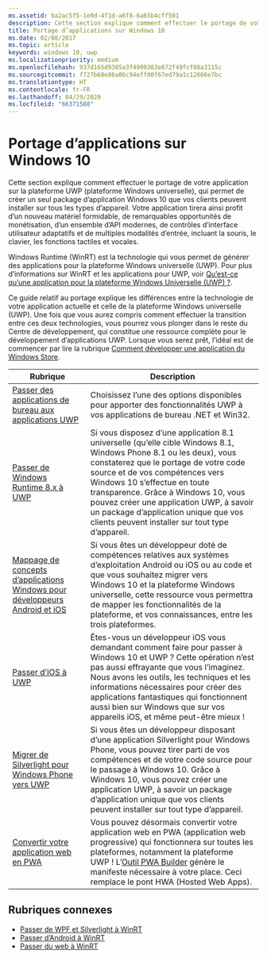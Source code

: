 ```yaml
---
ms.assetid: ba2ac5f5-1e0d-4f1d-a6f8-6a65b4cff501
description: Cette section explique comment effectuer le portage de votre application sur la plateforme UWP (plateforme Windows universelle), qui permet de créer un seul package d’application Windows 10 que vos clients peuvent installer sur tous les types d’appareil. Votre application tirera ainsi profit d’un nouveau matériel formidable, de remarquables opportunités de monétisation, d’un ensemble d’API modernes, de contrôles d’interface utilisateur adaptatifs et de multiples modalités d’entrée, incluant la souris, le clavier, les fonctions tactiles et vocales.
title: Portage d’applications sur Windows 10
ms.date: 02/08/2017
ms.topic: article
keywords: windows 10, uwp
ms.localizationpriority: medium
ms.openlocfilehash: 937d165d9305a3f4909383e872f49fcf08a3115c
ms.sourcegitcommit: f727b68e86a86c94eff00f67ed79a1c12666e7bc
ms.translationtype: HT
ms.contentlocale: fr-FR
ms.lasthandoff: 04/29/2020
ms.locfileid: "66371588"
---
```

# <a name="porting-apps-to-windows10"></a>Portage d’applications sur Windows 10


Cette section explique comment effectuer le portage de votre application sur la plateforme UWP (plateforme Windows universelle), qui permet de créer un seul package d’application Windows 10 que vos clients peuvent installer sur tous les types d’appareil. Votre application tirera ainsi profit d’un nouveau matériel formidable, de remarquables opportunités de monétisation, d’un ensemble d’API modernes, de contrôles d’interface utilisateur adaptatifs et de multiples modalités d’entrée, incluant la souris, le clavier, les fonctions tactiles et vocales.

Windows Runtime (WinRT) est la technologie qui vous permet de générer des applications pour la plateforme Windows universelle (UWP). Pour plus d’informations sur WinRT et les applications pour UWP, voir [Qu’est-ce qu’une application pour la plateforme Windows Universelle (UWP) ?](https://docs.microsoft.com/windows/uwp/get-started/whats-a-uwp).

Ce guide relatif au portage explique les différences entre la technologie de votre application actuelle et celle de la plateforme Windows universelle (UWP). Une fois que vous aurez compris comment effectuer la transition entre ces deux technologies, vous pourrez vous plonger dans le reste du Centre de développement, qui constitue une ressource complète pour le développement d’applications UWP. Lorsque vous serez prêt, l’idéal est de commencer par lire la rubrique [Comment développer une application du Windows Store](https://docs.microsoft.com/previous-versions/windows/apps/dn726537(v=win.10)).

| Rubrique | Description |
|-------|-------------|
| [Passer des applications de bureau aux applications UWP](desktop-to-uwp-migrate.md) | Choisissez l’une des options disponibles pour apporter des fonctionnalités UWP à vos applications de bureau .NET et Win32. |
| [Passer de Windows Runtime 8.x à UWP](w8x-to-uwp-root.md) | Si vous disposez d’une application 8.1 universelle (qu’elle cible Windows 8.1, Windows Phone 8.1 ou les deux), vous constaterez que le portage de votre code source et de vos compétences vers Windows 10 s’effectue en toute transparence. Grâce à Windows 10, vous pouvez créer une application UWP, à savoir un package d’application unique que vos clients peuvent installer sur tout type d’appareil. |
| [Mappage de concepts d’applications Windows pour développeurs Android et iOS](android-ios-uwp-map.md) | Si vous êtes un développeur doté de compétences relatives aux systèmes d’exploitation Android ou iOS ou au code et que vous souhaitez migrer vers Windows 10 et la plateforme Windows universelle, cette ressource vous permettra de mapper les fonctionnalités de la plateforme, et vos connaissances, entre les trois plateformes. |
| [Passer d’iOS à UWP](ios-to-uwp-root.md) | Êtes-vous un développeur iOS vous demandant comment faire pour passer à Windows 10 et UWP ? Cette opération n’est pas aussi effrayante que vous l’imaginez. Nous avons les outils, les techniques et les informations nécessaires pour créer des applications fantastiques qui fonctionnent aussi bien sur Windows que sur vos appareils iOS, et même peut-être mieux ! |
| [Migrer de Silverlight pour Windows Phone vers UWP](wpsl-to-uwp-root.md) | Si vous êtes un développeur disposant d’une application Silverlight pour Windows Phone, vous pouvez tirer parti de vos compétences et de votre code source pour le passage à Windows 10. Grâce à Windows 10, vous pouvez créer une application UWP, à savoir un package d’application unique que vos clients peuvent installer sur tout type d’appareil. |
| [Convertir votre application web en PWA](https://docs.microsoft.com/microsoft-edge/progressive-web-apps) | Vous pouvez désormais convertir votre application web en PWA (application web progressive) qui fonctionnera sur toutes les plateformes, notamment la plateforme UWP ! L’[Outil PWA Builder](https://www.pwabuilder.com) génère le manifeste nécessaire à votre place. Ceci remplace le pont HWA (Hosted Web Apps). |

## <a name="related-topics"></a>Rubriques connexes

* [Passer de WPF et Silverlight à WinRT](https://docs.microsoft.com/previous-versions/windows/apps/dn263237(v=win.10))
* [Passer d’Android à WinRT](https://docs.microsoft.com/previous-versions/windows/apps/jj945421(v=win.10))
* [Passer du web à WinRT](https://docs.microsoft.com/previous-versions/windows/apps/hh465151(v=win.10))
